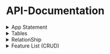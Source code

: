 # API-Documentation


<details>
<summary>App Statement</summary>

## **App Statement.**

_Conference Management Software is an system to facilitate the planning, coordination, and execution of conferences and events. This robust system caters to the core components of conference management by incorporating a suite of functionalities tailored to enhance the collaboration between speakers, organizers, and attendees_

</details>



<details>
<summary>Tables</summary>

## **Tables.**

1-Session Table 

|        Column       |      TYPE     |
|--------------------:|---------------|
|   Sessionid         |     uuid      |
|   Title             |    String     |
|   Desc              |    String     |
|   SpeakerName       |    String     |
|   HallNumber        |    String     |
|   ScheduledStartTime|    String     |
|   ScheduledEndime   |    String     |
|   Status            |    String     |
|   Location          |    String     |


2-Attendee Table 

|        Column       |      TYPE     |
|--------------------:|---------------|
|   AttendeeID        |     uuid      |
|   FullName          |    String     |
|   Email             |    String     |


3-SessionAttendee Table

|        Column       |      TYPE     |
|--------------------:|---------------|
|   AttendeeSessionID |     uuid      |
|   AttendeeID        |     uuid      |
|   Sessionid         |     uuid      |
|   Status            |    String     |


</details>




<details>
<summary>RelationShip</summary>

## **Relationships.**
  
### Many-To-Many (M:) Relationship.


**One session can have a group of Attendees.**

**One attendee can have a group of Sessions.**

```diff
- [NOTE!]
- the SessionAttendee table is relationship table and used "AttendeeID" ,"SessionID" as foreignKey from Basic tables (Attendee table , Session table).
```

</details>



<details>
<summary>Feature List (CRUD)</summary>

## **Feature List (CRUD).**

**Create:**
```
Create New Session. 
Create New Attendee.
```


**Read:**
```
Read All Sessions.
```


**Update**: 
```
Update Session (SpeakerName, Title, Desc, HallNumber, StartTime, EndTime, Status, Location).
Ubdate Status of Atendee.
```

**Delete:**
```
Delete a Session.
```

</details>
